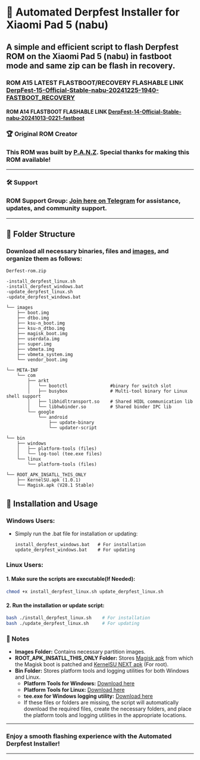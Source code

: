 # 🚀 Automated Derpfest Installer for Xiaomi Pad 5 (nabu)

## A simple and efficient script to flash Derpfest ROM on the Xiaomi Pad 5 (nabu) in fastboot mode and same zip can be flash in recovery.
### ROM A15 LATEST FLASTBOOT/RECOVERY FLASHABLE LINK [DerpFest-15-Official-Stable-nabu-20241225-1940-FASTBOOT_RECOVERY](https://github.com/ArKT-7/automated-nabu-derpfest-installer/releases/download/derpfest-december/DerpFest-15-Official-Stable-nabu-20241225-1940-FASTBOOT_RECOVERY.zip)
#### ROM A14 FLASTBOOT FLASHABLE LINK [DerpFest-14-Official-Stable-nabu-20241013-0221-fastboot](https://1drv.ms/u/s!ArrRdTwOqQPll4EqH9ISU1xpc2n1nA)
### 🏆 Original ROM Creator
### This ROM was built by [P.A.N.Z](https://github.com/ppanzenboeck). Special thanks for making this ROM available!
---
### 🛠 Support
### **ROM Support Group**: [Join here on Telegram](https://t.me/+x29bHVZKa9ZhZjBk) for assistance, updates, and community support.
---

## 📂 Folder Structure
### Download all necessary binaries, files and [images](https://github.com/ArKT-7/automated-nabu-derpfest-installer/releases/tag/derpfest-november), and organize them as follows:

```plaintext
Derfest-rom.zip

-install_derpfest_linux.sh
-install_derpfest_windows.bat
-update_derpfest_linux.sh
-update_derpfest_windows.bat

└── images
    ├── boot.img
    ├── dtbo.img
    ├── ksu-n_boot.img
    ├── ksu-n_dtbo.img
    ├── magisk_boot.img
    ├── userdata.img
    ├── super.img
    ├── vbmeta.img
    ├── vbmeta_system.img
    └── vendor_boot.img

└── META-INF
    └── com
        ├── arkt 
        │   └── bootctl                #binary for switch slot
        │   ├── busybox                # Multi-tool binary for Linux shell support
        │   ├── libhidltransport.so    # Shared HIDL communication lib
        │   └── libhwbinder.so         # Shared binder IPC lib
        └── google
            └── android
                ├── update-binary 
                └── updater-script 

└── bin
    ├── windows
    │   ├── platform-tools (files)
    │   └── log-tool (tee.exe files)
    └── linux
        └── platform-tools (files)

└── ROOT_APK_INSATLL_THIS_ONLY
    ├── KernelSU.apk (1.0.1)
    └── Magisk.apk (V28.1 Stable)
```

## 🔧 Installation and Usage

### Windows Users:
- Simply run the .bat file for installation or updating:
  ```plaintext
  install_derpfest_windows.bat   # For installation
  update_derpfest_windows.bat    # For updating
  ```
  
### Linux Users:
#### 1. Make sure the scripts are executable(If Needed):
   ```bash
   chmod +x install_derpfest_linux.sh update_derpfest_linux.sh
   ```
   
#### 2. Run the installation or update script:
   ```bash
   bash ./install_derpfest_linux.sh    # For installation
   bash ./update_derpfest_linux.sh     # For updating
   ```

### 📜 Notes
- **Images Folder:** Contains necessary partition images.
- **ROOT_APK_INSATLL_THIS_ONLY Folder:** Stores [Magisk apk](https://github.com/topjohnwu/Magisk/releases/tag/v28.1) from which the Magisk boot is patched and [KernelSU NEXT apk](https://github.com/KernelSU-Next/KernelSU-Next/releases/tag/v1.0.6) (For root).
- **Bin Folder:** Stores platform tools and logging utilities for both Windows and Linux.
  - **Platform Tools for Windows:** [Download here](https://developer.android.com/studio/releases/platform-tools)  
  - **Platform Tools for Linux:** [Download here](https://developer.android.com/studio/releases/platform-tools)  
  - **tee.exe for Windows logging utility:** [Download here](https://github.com/dEajL3kA/tee-win32)
  - If these files or folders are missing, the script will automatically download the required files, create the necessary folders, and place the platform tools and logging utilities in the appropriate locations.


---
### Enjoy a smooth flashing experience with the **Automated Derpfest Installer**!
---

